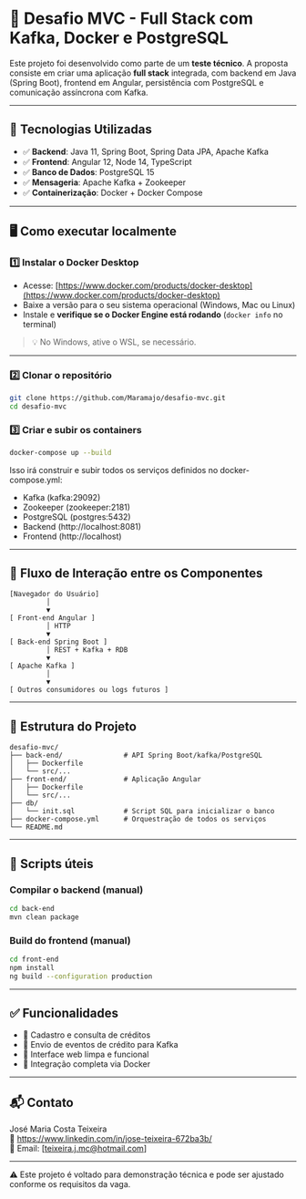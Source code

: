 # 💼 Desafio MVC - Full Stack com Kafka, Docker e PostgreSQL

Este projeto foi desenvolvido como parte de um **teste técnico**. A proposta consiste em criar uma aplicação **full stack** integrada, com backend em Java (Spring Boot), frontend em Angular, persistência com PostgreSQL e comunicação assíncrona com Kafka.

---

## 🔧 Tecnologias Utilizadas

- ✅ **Backend**: Java 11, Spring Boot, Spring Data JPA, Apache Kafka
- ✅ **Frontend**: Angular 12, Node 14, TypeScript
- ✅ **Banco de Dados**: PostgreSQL 15
- ✅ **Mensageria**: Apache Kafka + Zookeeper
- ✅ **Containerização**: Docker + Docker Compose

---

## 🖥️ Como executar localmente

### 1️⃣ Instalar o Docker Desktop

- Acesse: [https://www.docker.com/products/docker-desktop](https://www.docker.com/products/docker-desktop)
- Baixe a versão para o seu sistema operacional (Windows, Mac ou Linux)
- Instale e **verifique se o Docker Engine está rodando** (`docker info` no terminal)

> 💡 No Windows, ative o WSL, se necessário.

---

### 2️⃣ Clonar o repositório

```bash
git clone https://github.com/Maramajo/desafio-mvc.git
cd desafio-mvc
```

### 3️⃣ Criar e subir os containers

```bash
docker-compose up --build
```

Isso irá construir e subir todos os serviços definidos no docker-compose.yml:

- Kafka (kafka:29092)
- Zookeeper (zookeeper:2181)
- PostgreSQL (postgres:5432)
- Backend (http://localhost:8081)
- Frontend (http://localhost)

---

## 🧭 Fluxo de Interação entre os Componentes

```
[Navegador do Usuário]
         │
         ▼
[ Front-end Angular ]
         │ HTTP
         ▼
[ Back-end Spring Boot ]
         │ REST + Kafka + RDB
         ▼
[ Apache Kafka ]
         │
         ▼
[ Outros consumidores ou logs futuros ]
```

---

## 📁 Estrutura do Projeto

```
desafio-mvc/
├── back-end/               # API Spring Boot/kafka/PostgreSQL
│   ├── Dockerfile
│   └── src/...
├── front-end/              # Aplicação Angular
│   ├── Dockerfile
│   └── src/...
├── db/
│   └── init.sql            # Script SQL para inicializar o banco
├── docker-compose.yml      # Orquestração de todos os serviços
└── README.md
```

---

## 🧪 Scripts úteis

### Compilar o backend (manual)

```bash
cd back-end
mvn clean package
```

### Build do frontend (manual)

```bash
cd front-end
npm install
ng build --configuration production
```

---

## ✅ Funcionalidades

- 📌 Cadastro e consulta de créditos
- 📌 Envio de eventos de crédito para Kafka
- 📌 Interface web limpa e funcional
- 📌 Integração completa via Docker

---

## 📬 Contato

José Maria Costa Teixeira  
🔗 https://www.linkedin.com/in/jose-teixeira-672ba3b/  
📧 Email: [teixeira.j.mc@hotmail.com]

---

⚠️ Este projeto é voltado para demonstração técnica e pode ser ajustado conforme os requisitos da vaga.
